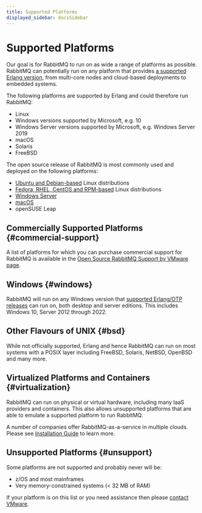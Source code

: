 ```yaml
---
title: Supported Platforms
displayed_sidebar: docsSidebar
---
```

<!--
Copyright (c) 2005-2024 Broadcom. All Rights Reserved. The term "Broadcom" refers to Broadcom Inc. and/or its subsidiaries.

All rights reserved. This program and the accompanying materials
are made available under the terms of the under the Apache License,
Version 2.0 (the "License”); you may not use this file except in compliance
with the License. You may obtain a copy of the License at

https://www.apache.org/licenses/LICENSE-2.0

Unless required by applicable law or agreed to in writing, software
distributed under the License is distributed on an "AS IS" BASIS,
WITHOUT WARRANTIES OR CONDITIONS OF ANY KIND, either express or implied.
See the License for the specific language governing permissions and
limitations under the License.
-->

# Supported Platforms

Our goal is for RabbitMQ to run on as wide a range of platforms as
possible. RabbitMQ can potentially run on any platform that provides
[a supported Erlang version](./which-erlang), from multi-core nodes and cloud-based
deployments to embedded systems.

The following platforms are supported by Erlang and could therefore
run RabbitMQ:

 * Linux
 * Windows versions supported by Microsoft, e.g. 10
 * Windows Server versions supported by Microsoft, e.g. Windows Server 2019
 * macOS
 * Solaris
 * FreeBSD

The open source release of RabbitMQ is most commonly used and deployed on the
following platforms:

 * [Ubuntu and Debian-based](./install-debian) Linux distributions
 * [Fedora, RHEL, CentOS and RPM-based](./install-rpm) Linux distributions
 * [Windows Server](./install-windows)
 * [macOS](./install-generic-unix)
 * openSUSE Leap


## Commercially Supported Platforms {#commercial-support}

A list of platforms for which you can purchase commercial support for
RabbitMQ is available in the [Open Source RabbitMQ Support by VMware page](https://tanzu.vmware.com/rabbitmq/oss).


## Windows {#windows}

RabbitMQ will run on any Windows version that [supported Erlang/OTP releases](./which-erlang)
can run on, both desktop and server editions. This includes Windows 10, Server 2012 through 2022.


## Other Flavours of UNIX {#bsd}

While not officially supported, Erlang and hence RabbitMQ can run on most
systems with a POSIX layer including FreeBSD, Solaris, NetBSD, OpenBSD
and many more.


## Virtualized Platforms and Containers {#virtualization}

RabbitMQ can run on physical or virtual hardware, including many
IaaS providers and containers. This also allows unsupported platforms that are
able to emulate a supported platform to run RabbitMQ.

A number of companies offer RabbitMQ-as-a-service in multiple clouds. Please see  [Installation Guide](./download)
to learn more.


## Unsupported Platforms {#unsupport}

Some platforms are not supported and probably never will be:

 * z/OS and most mainframes
 * Very memory-constrained systems (&lt; 32 MB of RAM)

If your platform is on this list or you need assistance then
please [contact VMware](./contact).
